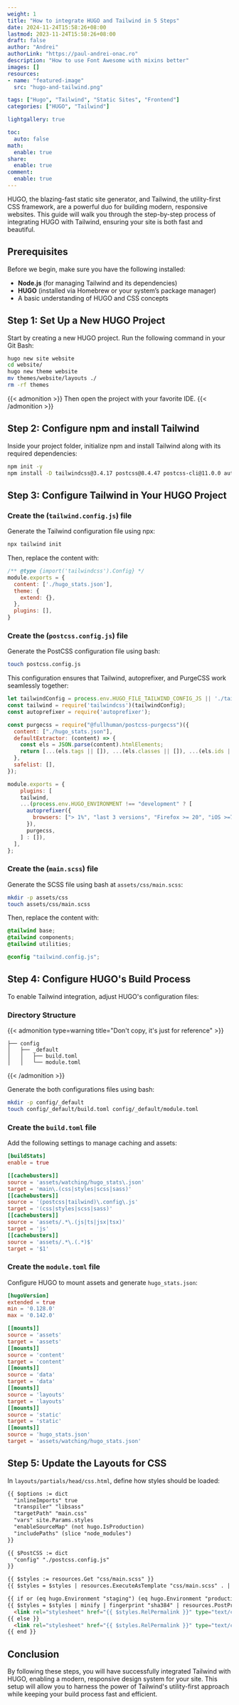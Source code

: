 ```yaml
---
weight: 1
title: "How to integrate HUGO and Tailwind in 5 Steps"
date: 2024-11-24T15:58:26+08:00
lastmod: 2023-11-24T15:58:26+08:00
draft: false
author: "Andrei"
authorLink: "https://paul-andrei-onac.ro"
description: "How to use Font Awesome with mixins better"
images: []
resources:
- name: "featured-image"
  src: "hugo-and-tailwind.png"

tags: ["Hugo", "Tailwind", "Static Sites", "Frontend"]
categories: ["HUGO", "Tailwind"]

lightgallery: true

toc:
  auto: false
math:
  enable: true
share:
  enable: true
comment:
  enable: true
---
```


HUGO, the blazing-fast static site generator, and Tailwind, the utility-first CSS framework, are a powerful duo for building modern, responsive websites. This guide will walk you through the step-by-step process of integrating HUGO with Tailwind, ensuring your site is both fast and beautiful.

## Prerequisites

Before we begin, make sure you have the following installed:

- **Node.js** (for managing Tailwind and its dependencies)
- **HUGO** (installed via Homebrew or your system’s package manager)
- A basic understanding of HUGO and CSS concepts

## **Step 1:** Set Up a New HUGO Project

Start by creating a new HUGO project. Run the following command in your Git Bash:

```bash
hugo new site website
cd website/
hugo new theme website
mv themes/website/layouts ./
rm -rf themes
```

{{< admonition >}}
Then open the project with your favorite IDE.
{{< /admonition >}}

## **Step 2:** Configure npm and install Tailwind

Inside your project folder, initialize npm and install Tailwind along with its required dependencies:

```bash
npm init -y
npm install -D tailwindcss@3.4.17 postcss@8.4.47 postcss-cli@11.0.0 autoprefixer@10.4.20 @fullhuman/postcss-purgecss@6.0.0
```

## **Step 3:** Configure Tailwind in Your HUGO Project

### Create the (`tailwind.config.js`) file

Generate the Tailwind configuration file using npx:

```bash
npx tailwind init
```

Then, replace the content with:

```javascript
/** @type {import('tailwindcss').Config} */
module.exports = {
  content: ['./hugo_stats.json'],
  theme: {
    extend: {},
  },
  plugins: [],
}
```

### Create the (`postcss.config.js`) file

Generate the PostCSS configuration file using bash:

```bash
touch postcss.config.js
```

This configuration ensures that Tailwind, autoprefixer, and PurgeCSS work seamlessly together:

```javascript
let tailwindConfig = process.env.HUGO_FILE_TAILWIND_CONFIG_JS || './tailwind.config.js';
const tailwind = require('tailwindcss')(tailwindConfig);
const autoprefixer = require('autoprefixer');

const purgecss = require("@fullhuman/postcss-purgecss")({
  content: ["./hugo_stats.json"],
  defaultExtractor: (content) => {
    const els = JSON.parse(content).htmlElements;
    return [...(els.tags || []), ...(els.classes || []), ...(els.ids || [])];
  },
  safelist: [],
});

module.exports = {
	plugins: [
    tailwind,
    ...(process.env.HUGO_ENVIRONMENT !== "development" ? [
      autoprefixer({
        browsers: ["> 1%", "last 3 versions", "Firefox >= 20", "iOS >=7"],
      }),
      purgecss,
    ] : []),
  ],
};
```

### Create the (`main.scss`) file

Generate the SCSS file using bash at `assets/css/main.scss`:

```bash
mkdir -p assets/css
touch assets/css/main.scss
```

Then, replace the content with:

```scss
@tailwind base;
@tailwind components;
@tailwind utilities;

@config "tailwind.config.js";
```

## **Step 4:** Configure HUGO's Build Process

To enable Tailwind integration, adjust HUGO's configuration files:

### Directory Structure

{{< admonition type=warning title="Don't copy, it's just for reference" >}}
```
├── config
│   ├── _default
│   │   ├── build.toml
│   │   └── module.toml
```
{{< /admonition >}}

Generate the both configurations files using bash:

```bash
mkdir -p config/_default
touch config/_default/build.toml config/_default/module.toml
```

### Create the `build.toml` file

Add the following settings to manage caching and assets:

```toml
[buildStats]
enable = true

[[cachebusters]]
source = 'assets/watching/hugo_stats\.json'
target = 'main\.(css|styles|scss|sass)'
[[cachebusters]]
source = '(postcss|tailwind)\.config\.js'
target = '(css|styles|scss|sass)'
[[cachebusters]]
source = 'assets/.*\.(js|ts|jsx|tsx)'
target = 'js'
[[cachebusters]]
source = 'assets/.*\.(.*)$'
target = '$1'
```

### Create the `module.toml` file

Configure HUGO to mount assets and generate `hugo_stats.json`:

```toml
[hugoVersion]
extended = true
min = '0.128.0'
max = '0.142.0'

[[mounts]]
source = 'assets'
target = 'assets'
[[mounts]]
source = 'content'
target = 'content'
[[mounts]]
source = 'data'
target = 'data'
[[mounts]]
source = 'layouts'
target = 'layouts'
[[mounts]]
source = 'static'
target = 'static'
[[mounts]]
source = 'hugo_stats.json'
target = 'assets/watching/hugo_stats.json'
```

## **Step 5:** Update the Layouts for CSS

In `layouts/partials/head/css.html`, define how styles should be loaded:


```html
{{ $options := dict
  "inlineImports" true
  "transpiler" "libsass"
  "targetPath" "main.css"
  "vars" site.Params.styles
  "enableSourceMap" (not hugo.IsProduction)
  "includePaths" (slice "node_modules")
}}

{{ $PostCSS := dict
  "config" "./postcss.config.js"
}}

{{ $styles := resources.Get "css/main.scss" }}
{{ $styles = $styles | resources.ExecuteAsTemplate "css/main.scss" . | css.Sass $options | css.PostCSS $PostCSS }}

{{ if or (eq hugo.Environment "staging") (eq hugo.Environment "production") }}
{{ $styles = $styles | minify | fingerprint "sha384" | resources.PostProcess }}
  <link rel="stylesheet" href="{{ $styles.RelPermalink }}" type="text/css" media="all" integrity="{{ $styles.Data.Integrity }}" crossorigin="anonymous">
{{ else }}
  <link rel="stylesheet" href="{{ $styles.RelPermalink }}" type="text/css" media="all">
{{ end }}

```

## Conclusion

By following these steps, you will have successfully integrated Tailwind with HUGO, enabling a modern, responsive design system for your site. This setup will allow you to harness the power of Tailwind's utility-first approach while keeping your build process fast and efficient.